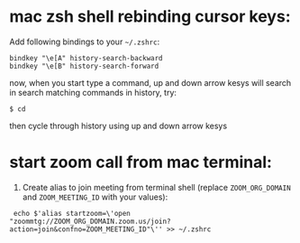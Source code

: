 # mac zsh shell rebinding cursor keys:

Add following bindings to your `~/.zshrc`:

```
bindkey "\e[A" history-search-backward
bindkey "\e[B" history-search-forward
```

now, when you start type a command, up and down arrow kesys will search in search matching commands in history, try:
```
$ cd 
```
then cycle through history using up and down arrow kesys

# start zoom call from mac terminal: 

1. Create alias to join meeting from terminal shell (replace `ZOOM_ORG_DOMAIN` and `ZOOM_MEETING_ID` with your values):

` echo $'alias startzoom=\'open "zoommtg://ZOOM_ORG_DOMAIN.zoom.us/join?action=join&confno=ZOOM_MEETING_ID"\'' >> ~/.zshrc`
